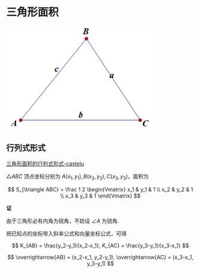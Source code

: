 # 三角形面积

![img](../img/../高中数学/img/triangle2.png)

## 行列式形式

[三角形面积的行列式形式-castelu](https://www.bilibili.com/video/BV1RU4y1d72J)

$\triangle ABC$ 顶点坐标分别为 $A(x_1, y_1), B(x_2,y_2), C(x_3,y_3)$，面积为

$$
S_{\triangle ABC} = \frac 1 2
\begin{Vmatrix}
x_1 & y_1 & 1 \\
x_2 & y_2 & 1 \\
x_3 & y_3 & 1
\end{Vmatrix}
$$

**证**

由于三角形必有内角为锐角，不妨设 $\angle A$ 为锐角.

把已知点的坐标带入斜率公式和向量坐标公式，可得

$$
K_{AB} = \frac{y_2-y_1}{x_2-x_1}, K_{AC} = \frac{y_3-y_1}{x_3-x_1}
$$

$$
\overrightarrow{AB} = (x_2-x_1, y_2-y_1), \overrightarrow{AC} = (x_3-x_1, y_3-y_1)
$$

